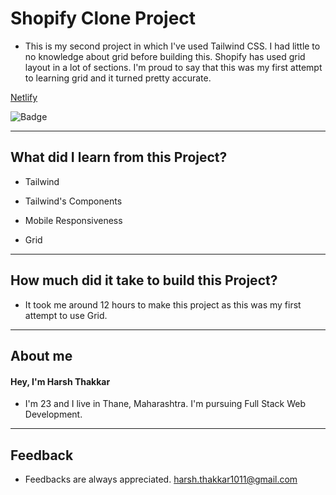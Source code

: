 # Shopify Clone Project

- This is my second project in which I've used Tailwind CSS. I had little to no knowledge about grid before building this. Shopify has used grid layout in a lot of sections. I'm proud to say that this was my first attempt to learning grid and it turned pretty accurate.

[Netlify](https://shopify-clone-harshcodes.netlify.app/)

![Badge](https://img.shields.io/badge/Netlify-Link-green)

---

## What did I learn from this Project?

- Tailwind

- Tailwind's Components

- Mobile Responsiveness

- Grid

---

## How much did it take to build this Project?

- It took me around 12 hours to make this project as this was my first attempt to use Grid.

---

## **About me**

#### **Hey, I'm Harsh Thakkar**

- I'm 23 and I live in Thane, Maharashtra. I'm pursuing Full Stack Web Development.

---

## **Feedback**
- Feedbacks are always appreciated. harsh.thakkar1011@gmail.com